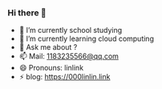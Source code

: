 ### Hi there 👋
- 🔭 I’m currently school studying 
- 🌱 I’m currently learning cloud computing
- 💬 Ask me about ?
- 📫 Mail: 1183235566@qq.com
- 😄 Pronouns: linlink
- ⚡ blog: https://000linlin.link

